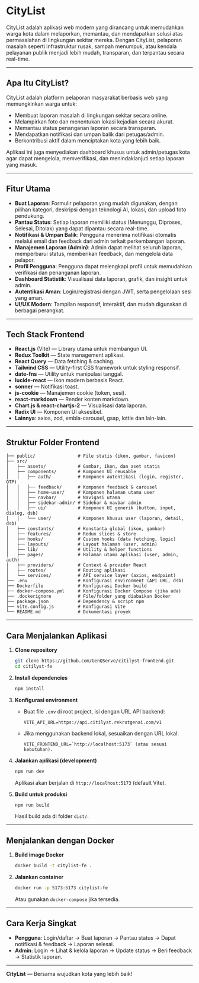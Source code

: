 # CityList

CityList adalah aplikasi web modern yang dirancang untuk memudahkan warga kota dalam melaporkan, memantau, dan mendapatkan solusi atas permasalahan di lingkungan sekitar mereka. Dengan CityList, pelaporan masalah seperti infrastruktur rusak, sampah menumpuk, atau kendala pelayanan publik menjadi lebih mudah, transparan, dan terpantau secara real-time.

---

## Apa Itu CityList?

CityList adalah platform pelaporan masyarakat berbasis web yang memungkinkan warga untuk:

- Membuat laporan masalah di lingkungan sekitar secara online.
- Melampirkan foto dan menentukan lokasi kejadian secara akurat.
- Memantau status penanganan laporan secara transparan.
- Mendapatkan notifikasi dan umpan balik dari petugas/admin.
- Berkontribusi aktif dalam menciptakan kota yang lebih baik.

Aplikasi ini juga menyediakan dashboard khusus untuk admin/petugas kota agar dapat mengelola, memverifikasi, dan menindaklanjuti setiap laporan yang masuk.

---

## Fitur Utama

- **Buat Laporan**: Formulir pelaporan yang mudah digunakan, dengan pilihan kategori, deskripsi dengan teknologi AI, lokasi, dan upload foto pendukung.
- **Pantau Status**: Setiap laporan memiliki status (Menunggu, Diproses, Selesai, Ditolak) yang dapat dipantau secara real-time.
- **Notifikasi & Umpan Balik**: Pengguna menerima notifikasi otomatis melalui email dan feedback dari admin terkait perkembangan laporan.
- **Manajemen Laporan (Admin)**: Admin dapat melihat seluruh laporan, memperbarui status, memberikan feedback, dan mengelola data pelapor.
- **Profil Pengguna**: Pengguna dapat melengkapi profil untuk memudahkan verifikasi dan penanganan laporan.
- **Dashboard Statistik**: Visualisasi data laporan, grafik, dan insight untuk admin.
- **Autentikasi Aman**: Login/registrasi dengan JWT, serta pengelolaan sesi yang aman.
- **UI/UX Modern**: Tampilan responsif, interaktif, dan mudah digunakan di berbagai perangkat.

---

## Tech Stack Frontend

- **React.js** (Vite) — Library utama untuk membangun UI.
- **Redux Toolkit** — State management aplikasi.
- **React Query** — Data fetching & caching.
- **Tailwind CSS** — Utility-first CSS framework untuk styling responsif.
- **date-fns** — Utility untuk manipulasi tanggal.
- **lucide-react** — Ikon modern berbasis React.
- **sonner** — Notifikasi toast.
- **js-cookie** — Manajemen cookie (token, sesi).
- **react-markdown** — Render konten markdown.
- **Chart.js & react-chartjs-2** — Visualisasi data laporan.
- **Radix UI** — Komponen UI aksesibel.
- **Lainnya**: axios, zod, embla-carousel, gsap, lottie dan lain-lain.

---

## Struktur Folder Frontend

```
├── public/                # File statis (ikon, gambar, favicon)
├── src/
│   ├── assets/            # Gambar, ikon, dan aset statis
│   ├── components/        # Komponen UI reusable
│   │   ├── auth/          # Komponen autentikasi (login, register, OTP)
│   │   ├── feedback/      # Komponen feedback & carousel
│   │   ├── home-user/     # Komponen halaman utama user
│   │   ├── navbar/        # Navigasi utama
│   │   ├── sidebar-admin/ # Sidebar & navbar admin
│   │   ├── ui/            # Komponen UI generik (button, input, dialog, dsb)
│   │   └── user/          # Komponen khusus user (laporan, detail, dsb)
│   ├── constants/         # Konstanta global (ikon, gambar)
│   ├── features/          # Redux slices & store
│   ├── hooks/             # Custom hooks (data fetching, logic)
│   ├── layouts/           # Layout halaman (user, admin)
│   ├── lib/               # Utility & helper functions
│   ├── pages/             # Halaman utama aplikasi (user, admin, auth)
│   ├── providers/         # Context & provider React
│   ├── routes/            # Routing aplikasi
│   └── services/          # API service layer (axios, endpoint)
├── .env                   # Konfigurasi environment (API URL, dsb)
├── Dockerfile             # Konfigurasi Docker build
├── docker-compose.yml     # Konfigurasi Docker Compose (jika ada)
├── .dockerignore          # File/folder yang diabaikan Docker
├── package.json           # Dependency & script npm
├── vite.config.js         # Konfigurasi Vite
└── README.md              # Dokumentasi proyek
```

---

## Cara Menjalankan Aplikasi

1. **Clone repository**

   ```sh
   git clone https://github.com/GenQServe/citilyst-frontend.git
   cd citilyst-fe
   ```

2. **Install dependencies**

   ```sh
   npm install
   ```

3. **Konfigurasi environment**

   - Buat file `.env` di root project, isi dengan URL API backend:

     ```env
     VITE_API_URL=https://api.citilyst.rekrutgenai.com/v1
     ```

   - Jika menggunakan backend lokal, sesuaikan dengan URL lokal:

     ```env
     VITE_FRONTEND_URL=`http://localhost:5173` (atau sesuai kebutuhan).
     ```

4. **Jalankan aplikasi (development)**

   ```sh
   npm run dev
   ```

   Aplikasi akan berjalan di `http://localhost:5173` (default Vite).

5. **Build untuk produksi**

   ```sh
   npm run build
   ```

   Hasil build ada di folder `dist/`.

---

## Menjalankan dengan Docker

1. **Build image Docker**

   ```sh
   docker build -t citylist-fe .
   ```

2. **Jalankan container**

   ```sh
   docker run -p 5173:5173 citylist-fe
   ```

   Atau gunakan `docker-compose` jika tersedia.

---

## Cara Kerja Singkat

- **Pengguna**: Login/daftar → Buat laporan → Pantau status → Dapat notifikasi & feedback → Laporan selesai.
- **Admin**: Login → Lihat & kelola laporan → Update status → Beri feedback → Statistik laporan.

---

**CityList** — Bersama wujudkan kota yang lebih baik!
